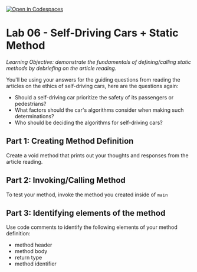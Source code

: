 [![Open in Codespaces](https://classroom.github.com/assets/launch-codespace-2972f46106e565e64193e422d61a12cf1da4916b45550586e14ef0a7c637dd04.svg)](https://classroom.github.com/open-in-codespaces?assignment_repo_id=18372166)
# Lab 06 - Self-Driving Cars + Static Method

_Learning Objective: demonstrate the fundamentals of defining/calling static methods by debriefing on the article reading._

You'll be using your answers for the guiding questions from reading the articles on the ethics of self-driving cars, here are the questions again:

- Should a self-driving car prioritize the safety of its passengers or pedestrians?
- What factors should the car's algorithms consider when making such determinations?
- Who should be deciding the algorithms for self-driving cars?

## Part 1: Creating Method Definition ##

Create a void method that prints out your thoughts and responses from the article reading.

## Part 2: Invoking/Calling Method ##

To test your method, invoke the method you created inside of `main`

## Part 3: Identifying elements of the method ##

Use code comments to identify the following elements of your method definition:

- method header
- method body
- return type
- method identifier

